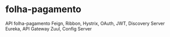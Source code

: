 # folha-pagamento
API folha-pagamento Feign, Ribbon, Hystrix, OAuth, JWT, Discovery Server Eureka, API Gateway Zuul, Config Server
